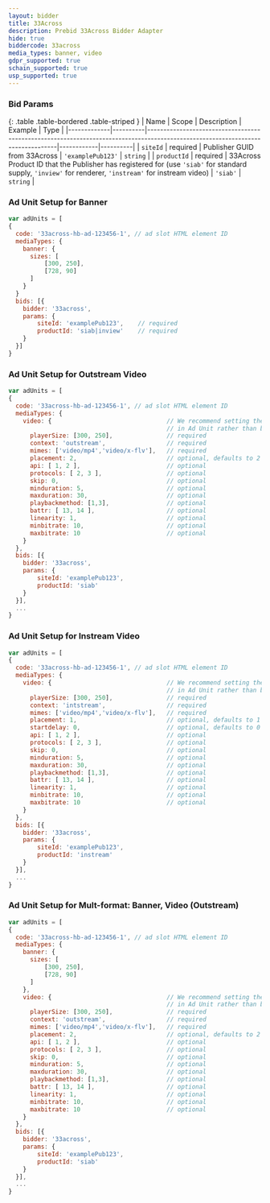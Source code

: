 ```yaml
---
layout: bidder
title: 33Across
description: Prebid 33Across Bidder Adapter
hide: true
biddercode: 33across
media_types: banner, video
gdpr_supported: true
schain_supported: true
usp_supported: true
---
```



### Bid Params

{: .table .table-bordered .table-striped }
| Name        | Scope    | Description                                                                                                                    | Example    | Type     |
|-------------|----------|--------------------------------------------------------------------------------------------------------------------------------|------------|----------|
| `siteId`    | required | Publisher  GUID from 33Across                                                                                                  | `'examplePub123'` | `string` |
| `productId` | required | 33Across Product ID that the Publisher has registered for (use `'siab'` for standard supply, `'inview'` for renderer, `'instream'` for instream video) | `'siab'`   | `string` |

### Ad Unit Setup for Banner
```javascript
var adUnits = [
{
  code: '33across-hb-ad-123456-1', // ad slot HTML element ID  
  mediaTypes: {
    banner: {  
      sizes: [
          [300, 250], 
          [728, 90]
      ]
    }   
  } 
  bids: [{
    bidder: '33across',
    params: {
        siteId: 'examplePub123',    // required 
        productId: 'siab|inview'    // required
    }
  }]
}
``` 

### Ad Unit Setup for Outstream Video
```javascript
var adUnits = [
{
  code: '33across-hb-ad-123456-1', // ad slot HTML element ID  
  mediaTypes: {
    video: {                                // We recommend setting the following video params
                                            // in Ad Unit rather than bidder params as per Prebid 4.0 recommendation. 
      playerSize: [300, 250],               // required
      context: 'outstream',                 // required
      mimes: ['video/mp4','video/x-flv'],   // required
      placement: 2,                         // optional, defaults to 2 when context = outstream
      api: [ 1, 2 ],                        // optional
      protocols: [ 2, 3 ],                  // optional
      skip: 0,                              // optional
      minduration: 5,                       // optional
      maxduration: 30,                      // optional
      playbackmethod: [1,3],                // optional
      battr: [ 13, 14 ],                    // optional
      linearity: 1,                         // optional
      minbitrate: 10,                       // optional
      maxbitrate: 10                        // optional
    }   
  }, 
  bids: [{
    bidder: '33across',
    params: {
        siteId: 'examplePub123',     
        productId: 'siab'     
    }
  }],
  ...
}
```

### Ad Unit Setup for Instream Video
```javascript
var adUnits = [
{
  code: '33across-hb-ad-123456-1', // ad slot HTML element ID  
  mediaTypes: {
    video: {                                // We recommend setting the following video params
                                            // in Ad Unit rather than bidder params as per Prebid 4.0 recommendation. 
      playerSize: [300, 250],               // required
      context: 'intstream',                 // required
      mimes: ['video/mp4','video/x-flv'],   // required
      placement: 1,                         // optional, defaults to 1 when context = instream
      startdelay: 0,                        // optional, defaults to 0 when context = instream
      api: [ 1, 2 ],                        // optional
      protocols: [ 2, 3 ],                  // optional
      skip: 0,                              // optional
      minduration: 5,                       // optional
      maxduration: 30,                      // optional
      playbackmethod: [1,3],                // optional
      battr: [ 13, 14 ],                    // optional
      linearity: 1,                         // optional
      minbitrate: 10,                       // optional
      maxbitrate: 10                        // optional
    }   
  }, 
  bids: [{
    bidder: '33across',
    params: {
        siteId: 'examplePub123',     
        productId: 'instream'     
    }
  }],
  ...
}
```

### Ad Unit Setup for Mult-format: Banner, Video (Outstream)
```javascript
var adUnits = [
{
  code: '33across-hb-ad-123456-1', // ad slot HTML element ID  
  mediaTypes: {
    banner: {  
      sizes: [
          [300, 250], 
          [728, 90]
      ]
    },
    video: {                                // We recommend setting the following video params
                                            // in Ad Unit rather than bidder params as per Prebid 4.0 recommendation. 
      playerSize: [300, 250],               // required
      context: 'outstream',                 // required
      mimes: ['video/mp4','video/x-flv'],   // required
      placement: 2,                         // optional, defaults to 2 when context = outstream
      api: [ 1, 2 ],                        // optional
      protocols: [ 2, 3 ],                  // optional
      skip: 0,                              // optional
      minduration: 5,                       // optional
      maxduration: 30,                      // optional
      playbackmethod: [1,3],                // optional
      battr: [ 13, 14 ],                    // optional
      linearity: 1,                         // optional
      minbitrate: 10,                       // optional
      maxbitrate: 10                        // optional
    }   
  }, 
  bids: [{
    bidder: '33across',
    params: {
        siteId: 'examplePub123',     
        productId: 'siab'     
    }
  }],
  ...
}
```

